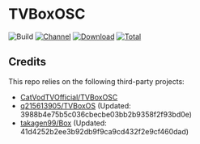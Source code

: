 # TVBoxOSC

![Build](https://shields.io/github/actions/workflow/status/qlilp/TVBoxOSC/test.yml?branch=master&logo=github&label=Build)
[![Channel](https://img.shields.io/badge/Follow-Telegram-blue.svg?logo=telegram)](https://t.me/TVBoxOSC)
[![Download](https://img.shields.io/github/v/release/qlilp/TVBoxOSC?color=orange&logoColor=orange&label=Download&logo=DocuSign)](https://github.com/qlilp/TVBoxOSC/releases/latest) 
[![Total](https://shields.io/github/downloads/qlilp/TVBoxOSC/total?logo=Bookmeter&label=Counts&logoColor=yellow&color=yellow)](https://github.com/qlilp/TVBoxOSC/releases)

## Credits
This repo relies on the following third-party projects:
- [CatVodTVOfficial/TVBoxOSC](https://github.com/CatVodTVOfficial/TVBoxOSC)
- [q215613905/TVBoxOS](https://github.com/q215613905/TVBoxOS) (Updated: 3988b4e75b5c036cbecbe03bb2b9358f2f93bd0e)
- [takagen99/Box](https://github.com/takagen99/Box) (Updated: 41d4252b2ee3b92db9f9ca9cd432f2e9cf460dad)
